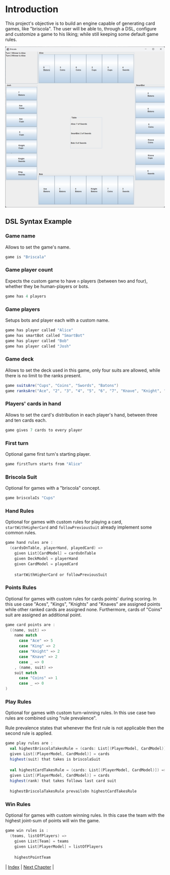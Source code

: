 # Introduction

This project's objective is to build an engine capable of generating card games, like "briscola".
The user will be able to, through a DSL, configure and customize a game to his liking; while still keeping some default game rules.

![GameUI](../res/GameExampleUI.png "Game Example UI")
## DSL Syntax Example
### Game name
Allows to set the game's name.
```scala
game is "Briscala"
```

### Game player count
Expects the custom game to have `n` players (between two and four), whether they be human-players or bots.
```scala
game has 4 players
```
### Game players
Setups bots and player each with a custom name.
```scala
game has player called "Alice"
game has smartBot called "SmartBot"
game has player called "Bob"
game has player called "Josh"
```
### Game deck
Allows to set the deck used in this game, only four suits are allowed, while there is no limit to the ranks present.
```scala
game suitsAre("Cups", "Coins", "Swords", "Batons")
game ranksAre("Ace", "2", "3", "4", "5", "6", "7", "Knave", "Knight", "King")
```
### Players' cards in hand
Allows to set the card's distribution in each player's hand, between three and ten cards each.
```scala
game gives 7 cards to every player
```
### First turn
Optional game first turn's starting player.
```scala
game firstTurn starts from "Alice"
```
### Briscola Suit
Optional for games with a "briscola" concept.
```scala
game briscolaIs "Cups"
```
### Hand Rules
Optional for games with custom rules for playing a card, `startWithHigherCard` and `followPreviousSuit` already implement some common rules.
```scala
game hand rules are :
  (cardsOnTable, playerHand, playedCard) =>
    given List[CardModel] = cardsOnTable
    given DeckModel = playerHand
    given CardModel = playedCard

    startWithHigherCard or followPreviousSuit
``` 
### Points Rules
Optional for games with custom rules for cards points' during scoring. In this use case "Aces", "Kings", "Knights" and "Knaves" are assigned points while other ranked cards are assigned none.
Furthermore, cards of "Coins" suit are assigned an additional point.
```scala
game card points are :
  ((name, suit) =>
    name match
      case "Ace" => 5
      case "King" => 2
      case "Knight" => 2
      case "Knave" => 2
      case _ => 0
    , (name, suit) =>
    suit match
      case "Coins" => 1
      case _ => 0
)
```
### Play Rules
Optional for games with custom turn-winning rules. In this use case two rules are combined using "rule prevalence".

Rule prevalence states that whenever the first rule is not applicable then the second rule is applied.
```scala
game play rules are :
  val highestBriscolaTakesRule = (cards: List[(PlayerModel, CardModel)]) =>
  given List[(PlayerModel, CardModel)] = cards
  highest(suit) that takes is briscolaSuit
    
  val highestCardTakesRule = (cards: List[(PlayerModel, CardModel)]) =>
  given List[(PlayerModel, CardModel)] = cards
  highest(rank) that takes follows last card suit
    
  highestBriscolaTakesRule prevailsOn highestCardTakesRule
```
### Win Rules
Optional for games with custom winning rules. In this case the team with the highest joint-sum of points will win the game.
```scala
game win rules is :
  (teams, listOfPlayers) =>
    given List[Team] = teams
    given List[PlayerModel] = listOfPlayers

    highestPointTeam
```

| [Index](../index.md) | [Next Chapter](../2-development_process/index.md) |